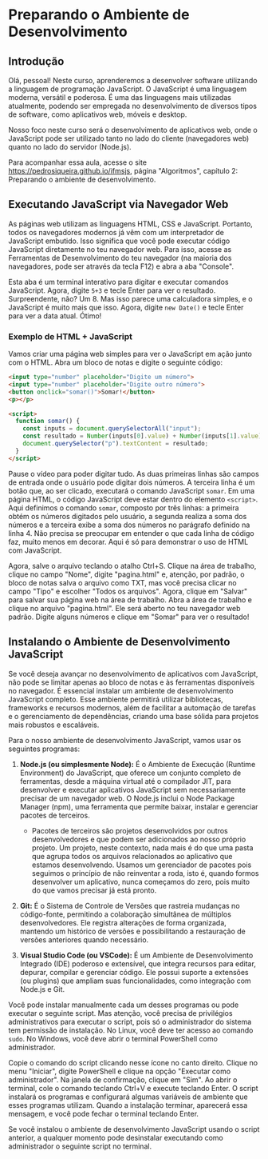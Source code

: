 # Preparando o Ambiente de Desenvolvimento

## Introdução

Olá, pessoal! Neste curso, aprenderemos a desenvolver software utilizando a linguagem de programação JavaScript. O JavaScript é uma linguagem moderna, versátil e poderosa. É uma das linguagens mais utilizadas atualmente, podendo ser empregada no desenvolvimento de diversos tipos de software, como aplicativos web, móveis e desktop.

Nosso foco neste curso será o desenvolvimento de aplicativos web, onde o JavaScript pode ser utilizado tanto no lado do cliente (navegadores web) quanto no lado do servidor (Node.js).

Para acompanhar essa aula, acesse o site <https://pedrosiqueira.github.io/ifmsjs>, página "Algoritmos", capítulo 2: Preparando o ambiente de desenvolvimento.

## Executando JavaScript via Navegador Web

As páginas web utilizam as linguagens HTML, CSS e JavaScript. Portanto, todos os navegadores modernos já vêm com um interpretador de JavaScript embutido. Isso significa que você pode executar código JavaScript diretamente no teu navegador web. Para isso, acesse as Ferramentas de Desenvolvimento do teu navegador (na maioria dos navegadores, pode ser através da tecla F12) e abra a aba "Console".

Esta aba é um terminal interativo para digitar e executar comandos JavaScript. Agora, digite `5+3` e tecle Enter para ver o resultado. Surpreendente, não? Um 8. Mas isso parece uma calculadora simples, e o JavaScript é muito mais que isso. Agora, digite `new Date()` e tecle Enter para ver a data atual. Ótimo!

### Exemplo de HTML + JavaScript

Vamos criar uma página web simples para ver o JavaScript em ação junto com o HTML. Abra um bloco de notas e digite o seguinte código:

```html
<input type="number" placeholder="Digite um número">
<input type="number" placeholder="Digite outro número">
<button onclick="somar()">Somar!</button>
<p></p>

<script>
  function somar() {
    const inputs = document.querySelectorAll("input");
    const resultado = Number(inputs[0].value) + Number(inputs[1].value);
    document.querySelector("p").textContent = resultado;
  }
</script>
```

Pause o vídeo para poder digitar tudo. As duas primeiras linhas são campos de entrada onde o usuário pode digitar dois números. A terceira linha é um botão que, ao ser clicado, executará o comando JavaScript `somar`. Em uma página HTML, o código JavaScript deve estar dentro do elemento `<script>`. Aqui definimos o comando `somar`, composto por três linhas: a primeira obtém os números digitados pelo usuário, a segunda realiza a soma dos números e a terceira exibe a soma dos números no parágrafo definido na linha 4. Não precisa se preocupar em entender o que cada linha de código faz, muito menos em decorar. Aqui é só para demonstrar o uso de HTML com JavaScript.

Agora, salve o arquivo teclando o atalho Ctrl+S. Clique na área de trabalho, clique no campo "Nome", digite "pagina.html" e, atenção, por padrão, o bloco de notas salva o arquivo como TXT, mas você precisa clicar no campo "Tipo" e escolher "Todos os arquivos". Agora, clique em "Salvar" para salvar sua página web na área de trabalho. Abra a área de trabalho e clique no arquivo "pagina.html". Ele será aberto no teu navegador web padrão. Digite alguns números e clique em "Somar" para ver o resultado!

## Instalando o Ambiente de Desenvolvimento JavaScript

Se você deseja avançar no desenvolvimento de aplicativos com JavaScript, não pode se limitar apenas ao bloco de notas e às ferramentas disponíveis no navegador. É essencial instalar um ambiente de desenvolvimento JavaScript completo. Esse ambiente permitirá utilizar bibliotecas, frameworks e recursos modernos, além de facilitar a automação de tarefas e o gerenciamento de dependências, criando uma base sólida para projetos mais robustos e escaláveis.

Para o nosso ambiente de desenvolvimento JavaScript, vamos usar os seguintes programas:

1. **Node.js (ou simplesmente Node):** É o Ambiente de Execução (Runtime Environment) do JavaScript, que oferece um conjunto completo de ferramentas, desde a máquina virtual até o compilador JIT, para desenvolver e executar aplicativos JavaScript sem necessariamente precisar de um navegador web. O Node.js inclui o Node Package Manager (npm), uma ferramenta que permite baixar, instalar e gerenciar pacotes de terceiros.
   - Pacotes de terceiros são projetos desenvolvidos por outros desenvolvedores e que podem ser adicionados ao nosso próprio projeto. Um projeto, neste contexto, nada mais é do que uma pasta que agrupa todos os arquivos relacionados ao aplicativo que estamos desenvolvendo. Usamos um gerenciador de pacotes pois seguimos o princípio de não reinventar a roda, isto é, quando formos desenvolver um aplicativo, nunca começamos do zero, pois muito do que vamos precisar já está pronto.
   
2. **Git:** É o Sistema de Controle de Versões que rastreia mudanças no código-fonte, permitindo a colaboração simultânea de múltiplos desenvolvedores. Ele registra alterações de forma organizada, mantendo um histórico de versões e possibilitando a restauração de versões anteriores quando necessário.

3. **Visual Studio Code (ou VSCode):** É um Ambiente de Desenvolvimento Integrado (IDE) poderoso e extensível, que integra recursos para editar, depurar, compilar e gerenciar código. Ele possui suporte a extensões (ou plugins) que ampliam suas funcionalidades, como integração com Node.js e Git.

Você pode instalar manualmente cada um desses programas ou pode executar o seguinte script. Mas atenção, você precisa de privilégios administrativos para executar o script, pois só o administrador do sistema tem permissão de instalação. No Linux, você deve ter acesso ao comando `sudo`. No Windows, você deve abrir o terminal PowerShell como administrador.

Copie o comando do script clicando nesse ícone no canto direito. Clique no menu "Iniciar", digite PowerShell e clique na opção "Executar como administrador". Na janela de confirmação, clique em "Sim". Ao abrir o terminal, cole o comando teclando Ctrl+V e execute teclando Enter. O script instalará os programas e configurará algumas variáveis de ambiente que esses programas utilizam. Quando a instalação terminar, aparecerá essa mensagem, e você pode fechar o terminal teclando Enter.

Se você instalou o ambiente de desenvolvimento JavaScript usando o script anterior, a qualquer momento pode desinstalar executando como administrador o seguinte script no terminal.
